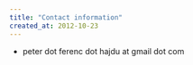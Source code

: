```yaml
---
title: "Contact information"
created_at: 2012-10-23
---
```


 * peter dot ferenc dot hajdu at gmail dot com

